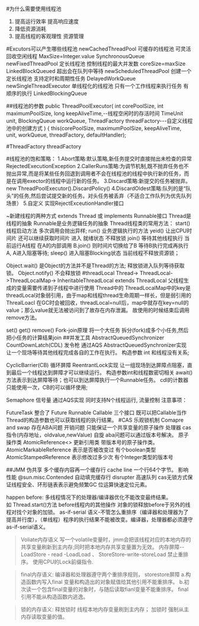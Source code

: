 #为什么需要使用线程池
1. 提高运行效率 提高响应速度
2. 降低资源消耗
3. 提高线程的客观理性 资源管理

#Excutors可以产生哪些线程池
newCachedThreadPool  可缓存的线程池  可灵活回收空闲线程 MaxSize=Integer.value  SynchronousQueue
newFixedThreadPool 定长线程池  控制线程的最大并发数 coreSize=maxSize  LinkedBlockQueued  超出会在队列中等待
newScheduledThreadPool 创建一个定长线程池 支持定时和周期性任务  DelayedWorkQueue
newSingleThreadExecutor 单线程化的线程池 只有一个工作线程来执行任务 有顺序的执行  LinkedBlockingQueue

##线程池的参数
public ThreadPoolExecutor(
int corePoolSize, 
int maximumPoolSize, 
long keepAliveTime,--线程空闲时的存活时间
 TimeUnit unit, 
 BlockingQueue workQueue, 
 ThreadFactory threadFactory---自定义线程池中的创建方式 )
 { this(corePoolSize, maximumPoolSize, keepAliveTime, unit, workQueue, threadFactory, defaultHandler);
 
 #ThreadFactory threadFactory 

#线程池的饱和策略： 
1.Abort策略:默认策略,新任务提交时直接抛出未检查的异常RejectedExecutionException 
2.CallerRuns策略:为调节机制,既不抛弃任务也不抛出异常,而是将某些任务回退到调用者不会在线程池的线程中执行新的任务，而是在调用exector的线程中运行新的任务。
3.Discard策略:新提交的任务被抛弃。 new ThreadPoolExecutor().DiscardPolicy() 
4.DiscardOldest策略:队列的是“队头”的任务,然后尝试提交新的任务。对头任务被丢弃（不适合工作队列为优先队列场景）
5.自定义 实现RejectExceutionHandler接口


~新建线程的两种方式  extends Thread 或 implements Runnable接口
Thread是线程的抽象  Runnable是业务逻辑任务的抽象
Thread线程类的常用方法：
start() 线程启动方法 多次调用会抛出异样;
run() 业务逻辑执行的方法
yeid() 让出CPU时间片 还可以继续获取时间片 进入 就绪状态 不释放锁
join()  等待其他线程执行  当前运行A线程  在A的内部调用 B.join() 则时间片切换给了B 等待B执行完成再执行A, A进入阻塞等待;
sleep() 进入阻塞Blocking状态 当前线程不释放资源锁；

Object.wait() 是Object的方法并不是Thread的方法; 释放锁进入队列等待获取锁。
Object.notify() 不会释放锁
#threadLocal
Thread-> ThreadLocal->ThreadLocalMap->
InheritableThreadLocal extends ThreadLocal  父线程生成的变量需要传递到子线程中进行使用
Thread中的 ThreadLocalMap中的key是 threadLocal对象弱引用，由于map和线程thread生命周期一样长，但是弱引用的ThrealLoacl
在GC时会被回收，threadLocal=null后，map中就存在key=null的value；那么value就无法被访问到了故存在内存泄漏。
故使用的时候结束后调用remove方法。

set()
get()
remove()
Fork-join原理  将一个大任务 拆分(fork)成多个小任务,然后把小任务的计算结果join
##并发工具 AbstractQueuedSynchronizer
CountDownLatch(CDL) 发令枪 通过AQS AbstractQueuedSynchronizer实现  让一个现场等待其他线程完成各自的工作在执行。
构造参数 int 和线程没有关系;

CyclicBarrier(CB)  循环屏障 ReentrantLock实现 让一组现场到达屏障点阻塞，直到最后一个线程达到屏障才可以继续运行。
构造参数int和线程数密切相关
await()方法表示到达屏障等待；也可以到达屏障执行一个Runnable任务。
cdl的计数器只能使用一次，CB的可以循环使用;

Semaphore 信号量 通过AQS实现 同时支持N个线程运行, 流量控制
注意事项：

FutureTask 整合了 Future Runnable Callable 三个接口  既可以把Callable当作Thread的构造参数也可以获取线程的执行结果。
#CAS 乐观锁机制 Comapre and swap   存在ABA问题  开销问题  只能保证一个共享变量的原子操作
处理器 cas指令(内存地址，oldvalue,newValue)  自旋
aba问题可以通过版本号解决。
原子操作类 AtomicReference<> 更新引用类
带版本号的原子操作类。
 AtomicMarkableReference  表示是否被改变过 有个boolean类型
 AtomicStampedReference   表示修改过多少次 有个Integer类型的版本号

##JMM
伪共享 多个缓存内容再一个缓存行 cache line 一个行64个字节。 影响性能
@sun.misc.Contended 自动填充缓存行
disrupter 高速队列   cas无锁方式保证线程安全、环形链表表示避免频繁GC  位运算快速定位元素。

happen before: 多线程情况下的处理器/编译器优化不能改变最终结果。  
如 Thread.start()方法 before线程内的其他操作
对象的锁释放before于另外的线程对找个对象的加锁。
as-if-serial 语义-不管怎么重排序（编译器和处理器为了提高并行度），（单线程）程序的执行结果不能被改变。编译器，处理器都必须遵守as-if-serial语义。

>Voliate内存语义 写一个volatile变量时，jmm会把该线程对应的本地内存的共享变量刷新到主内存;同时把本地内存共享变量置为无效。
内存屏障--  LoadStore - read -LoadLoad  、  StoreStore-write-storeLoad  禁止重排序。
使用CPU的Lock前缀指令.

>final内存语义: 编译器和处理器遵守两个重排序规则，  storestore屏障
a.构造函数内写入final 变量和构造出的对象赋值给其他引用不能重排序。
b.初次读一个包含final变量的对象时，与随后读取fianl变量不能重排序。
final引用不能从构造函数内逃逸。

>锁的内存语义: 释放锁时 线程本地内存变量刷到主内存；   加锁时 强制从主内存读取变量的值。








